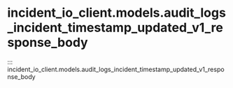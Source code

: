 # incident_io_client.models.audit_logs_incident_timestamp_updated_v1_response_body

::: incident_io_client.models.audit_logs_incident_timestamp_updated_v1_response_body
